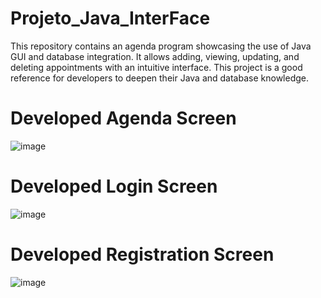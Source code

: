 # Projeto_Java_InterFace
This repository contains an agenda program showcasing the use of Java GUI and database integration. It allows adding, viewing, updating, and deleting appointments with an intuitive interface. This project is a good reference for developers to deepen their Java and database knowledge.

# Developed Agenda Screen

![image](https://github.com/user-attachments/assets/c95610ba-026b-40dd-a153-136f79535a8c)

# Developed Login Screen

![image](https://github.com/user-attachments/assets/62835204-c9ce-4fcd-b3dc-88bad8ac52f2)

# Developed Registration Screen

![image](https://github.com/user-attachments/assets/fb4e50d9-9ea2-44cd-b6d9-c8909dabef3f)

